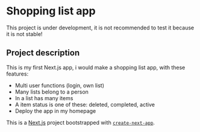# Shopping list app

This project is under development, it is not recommended to test it because it is not stable!

## Project description

This is my first Next.js app, i would make a shopping list app, with these features:
- Multi user functions (login, own list)
- Many lists belong to a person
- In a list has many items
- A item status is one of these: deleted, completed, active
- Deploy the app in my homepage


This is a [Next.js](https://nextjs.org/) project bootstrapped with [`create-next-app`](https://github.com/vercel/next.js/tree/canary/packages/create-next-app).


